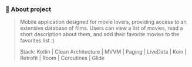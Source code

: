 ### 🔷 About project
>Mobile application designed for movie lovers, providing
access to an extensive database of films. Users can view a
list of movies, read a short description about them, and add
their favorite movies to the favorites list :)
>
> Stack: Kotlin | Clean Architecture | MVVM | Paging | LiveData | Koin
| Retrofit | Room | Coroutines | Glide
